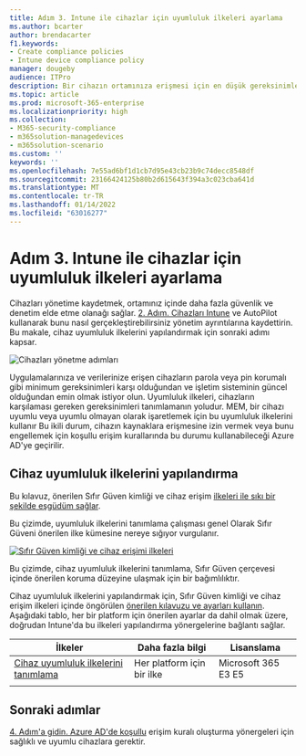 ```yaml
---
title: Adım 3. Intune ile cihazlar için uyumluluk ilkeleri ayarlama
ms.author: bcarter
author: brendacarter
f1.keywords:
- Create compliance policies
- Intune device compliance policy
manager: dougeby
audience: ITPro
description: Bir cihazın ortamınıza erişmesi için en düşük gereksinimleri belirten cihaz uyumluluk ilkelerinin nasıl oluşturulacaklarını öğrenin.
ms.topic: article
ms.prod: microsoft-365-enterprise
ms.localizationpriority: high
ms.collection:
- M365-security-compliance
- m365solution-managedevices
- m365solution-scenario
ms.custom: ''
keywords: ''
ms.openlocfilehash: 7e55ad6bf1d1cb7d95e43cb23b9c74decc8548df
ms.sourcegitcommit: 23166424125b80b2d615643f394a3c023cba641d
ms.translationtype: MT
ms.contentlocale: tr-TR
ms.lasthandoff: 01/14/2022
ms.locfileid: "63016277"
---
```

# <a name="step-3-set-up-compliance-policies-for-devices-with-intune"></a>Adım 3. Intune ile cihazlar için uyumluluk ilkeleri ayarlama

Cihazları yönetime kaydetmek, ortamınız içinde daha fazla güvenlik ve denetim elde etme olanağı sağlar. [2. Adım. Cihazları Intune](manage-devices-with-intune-enroll.md) ve AutoPilot kullanarak bunu nasıl gerçekleştirebilirsiniz yönetim ayrıntılarına kaydettirin. Bu makale, cihaz uyumluluk ilkelerini yapılandırmak için sonraki adımı kapsar. 

![Cihazları yönetme adımları](../media/devices/intune-mdm-step-2.png#lightbox)

Uygulamalarınıza ve verilerinize erişen cihazların parola veya pin korumalı gibi minimum gereksinimleri karşı olduğundan ve işletim sisteminin güncel olduğundan emin olmak istiyor olun. Uyumluluk ilkeleri, cihazların karşılaması gereken gereksinimleri tanımlamanın yoludur. MEM, bir cihazı uyumlu veya uyumlu olmayan olarak işaretlemek için bu uyumluluk ilkelerini kullanır Bu ikili durum, cihazın kaynaklara erişmesine izin vermek veya bunu engellemek için koşullu erişim kurallarında bu durumu kullanabileceği Azure AD'ye geçirilir. 

## <a name="configuring-device-compliance-policies"></a>Cihaz uyumluluk ilkelerini yapılandırma

Bu kılavuz, önerilen Sıfır Güven kimliği ve cihaz erişim [ilkeleri ile sıkı bir şekilde eşgüdüm sağlar](../security/office-365-security/microsoft-365-policies-configurations.md).

Bu çizimde, uyumluluk ilkelerini tanımlama çalışması genel Olarak Sıfır Güveni önerilen ilke kümesine nereye sığıyor vurgulanır. 

[![Sıfır Güven kimliği ve cihaz erişimi ilkeleri](../media/devices/identity-device-define-compliance.png#lightbox)](https://github.com/MicrosoftDocs/microsoft-365-docs/raw/public/microsoft-365/media/devices/identity-device-define-compliance.png)

Bu çizimde, cihaz uyumluluk ilkelerini tanımlama, Sıfır Güven çerçevesi içinde önerilen koruma düzeyine ulaşmak için bir bağımlılıktır. 

Cihaz uyumluluk ilkelerini yapılandırmak için, Sıfır Güven kimliği ve cihaz erişim ilkeleri içinde öngörülen [önerilen kılavuzu ve ayarları kullanın](../security/office-365-security/microsoft-365-policies-configurations.md). Aşağıdaki tablo, her bir platform için önerilen ayarlar da dahil olmak üzere, doğrudan Intune'da bu ilkeleri yapılandırma yönergelerine bağlantı sağlar.


|İlkeler |Daha fazla bilgi  |Lisanslama |
|---------|---------|---------|
|[Cihaz uyumluluk ilkelerini tanımlama ](../security/office-365-security/identity-access-policies.md#define-device-compliance-policies)   |  Her platform için bir ilke       |  Microsoft 365 E3 E5       |
|  |         |         |

## <a name="next-steps"></a>Sonraki adımlar

[4. Adım'a gidin. Azure AD'de koşullu](manage-devices-with-intune-require-compliance.md) erişim kuralı oluşturma yönergeleri için sağlıklı ve uyumlu cihazlara gerektir.